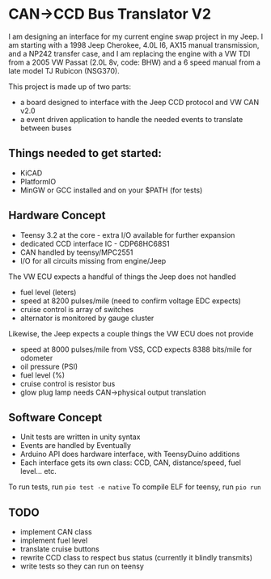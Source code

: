 CAN->CCD Bus Translator V2
===========================

I am designing an interface for my current engine swap project in my Jeep. I am starting with a 1998 Jeep Cherokee, 4.0L I6, AX15 manual transmission, and a NP242 transfer case, and I am replacing the engine with a VW TDI from a 2005 VW Passat (2.0L 8v, code:                                                                                                                                                                                                                                                                                                                                                                                                                                                                                                                                                                                                                                                                                                                                                                                                                                                                                            BHW) and a 6 speed manual from a late model TJ Rubicon (NSG370).


This project is made up of two parts:
* a board designed to interface with the Jeep CCD protocol and VW CAN v2.0
* a event driven application to handle the needed events to translate between buses

Things needed to get started:
----------------------------
* KiCAD
* PlatformIO
* MinGW or GCC installed and on your $PATH (for tests)

Hardware Concept
----------------
* Teensy 3.2 at the core - extra I/O available for further expansion
* dedicated CCD interface IC - CDP68HC68S1
* CAN handled by teensy/MPC2551
* I/O for all circuits missing from engine/Jeep

The VW ECU expects a handful of things the Jeep does not handled
* fuel level (leters)
* speed at 8200 pulses/mile (need to confirm voltage EDC expects)
* cruise control is array of switches
* alternator is monitored by gauge cluster

Likewise, the Jeep expects a couple things the VW ECU does not provide
* speed at 8000 pulses/mile from VSS, CCD expects 8388 bits/mile for odometer
* oil pressure (PSI)
* fuel level (%)
* cruise control is resistor bus
* glow plug lamp needs CAN->physical output translation

Software Concept
----------------
* Unit tests are written in unity syntax
* Events are handled by Eventually
* Arduino API does hardware interface, with TeensyDuino additions
* Each interface gets its own class: CCD, CAN, distance/speed, fuel level... etc.

To run tests, run `pio test -e native`
To compile ELF for teensy, run `pio run`

TODO
----

* implement CAN class
* implement fuel level
* translate cruise buttons
* rewrite CCD class to respect bus status (currently it blindly transmits)
* write tests so they can run on teensy
